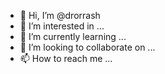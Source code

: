 - 👋 Hi, I’m @drorrash
- 👀 I’m interested in ...
- 🌱 I’m currently learning ...
- 💞️ I’m looking to collaborate on ...
- 📫 How to reach me ...

<!---
drorrash/drorrash is a ✨ special ✨ repository because its `README.md` (this file) appears on your GitHub profile.
You can click the Preview link to take a look at your changes.
--->

